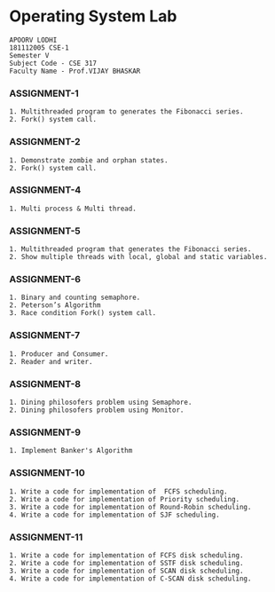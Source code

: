 # Operating System Lab

    APOORV LODHI
    181112005 CSE-1
    Semester V
    Subject Code - CSE 317
    Faculty Name - Prof.VIJAY BHASKAR

### ASSIGNMENT-1

    1. Multithreaded program to generates the Fibonacci series.
    2. Fork() system call.

### ASSIGNMENT-2

    1. Demonstrate zombie and orphan states.
    2. Fork() system call.

### ASSIGNMENT-4

    1. Multi process & Multi thread.

### ASSIGNMENT-5

    1. Multithreaded program that generates the Fibonacci series.
    2. Show multiple threads with local, global and static variables.

### ASSIGNMENT-6

    1. Binary and counting semaphore.
    2. Peterson’s Algorithm
    3. Race condition Fork() system call.

### ASSIGNMENT-7

    1. Producer and Consumer.
    2. Reader and writer.

### ASSIGNMENT-8

    1. Dining philosofers problem using Semaphore.
    2. Dining philosofers problem using Monitor.

### ASSIGNMENT-9

    1. Implement Banker's Algorithm

### ASSIGNMENT-10

    1. Write a code for implementation of  FCFS scheduling.
    2. Write a code for implementation of Priority scheduling.
    3. Write a code for implementation of Round-Robin scheduling.
    4. Write a code for implementation of SJF scheduling.

### ASSIGNMENT-11

    1. Write a code for implementation of FCFS disk scheduling.
    2. Write a code for implementation of SSTF disk scheduling.
    3. Write a code for implementation of SCAN disk scheduling.
    4. Write a code for implementation of C-SCAN disk scheduling.
